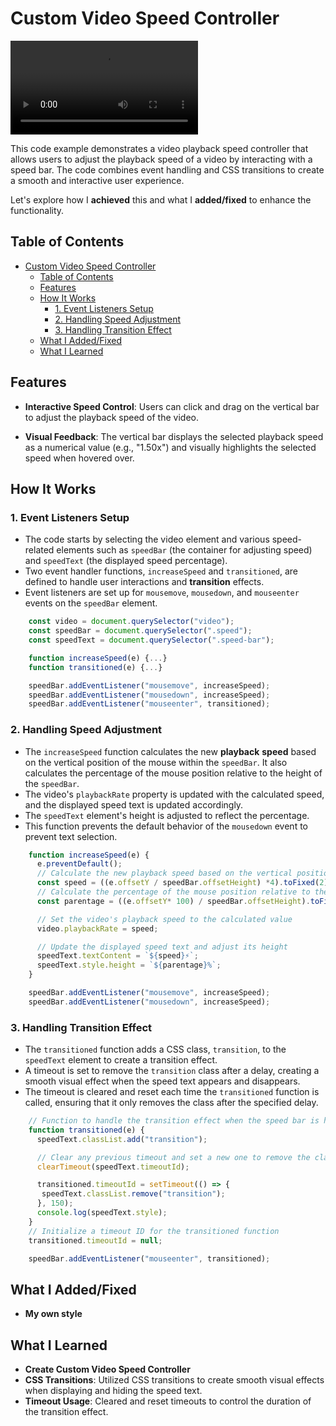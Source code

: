 # Custom Video Speed Controller

<div class="video-container">
  <video controls autoplay>
    <source src="./assets/video/showcase.mp4" type="video/mp4">
    Your browser does not support the video tag.
  </video>
</div>

This code example demonstrates a video playback speed controller that allows users to adjust the playback speed of a video by interacting with a speed bar. The code combines event handling and CSS transitions to create a smooth and interactive user experience.

Let's explore how I **achieved** this and what I **added/fixed** to enhance the functionality.


## Table of Contents

- [Custom Video Speed Controller](#custom-video-speed-controller)
  - [Table of Contents](#table-of-contents)
  - [Features](#features)
  - [How It Works](#how-it-works)
    - [1. Event Listeners Setup](#1-event-listeners-setup)
    - [2. Handling Speed Adjustment](#2-handling-speed-adjustment)
    - [3. Handling Transition Effect](#3-handling-transition-effect)
  - [What I Added/Fixed](#what-i-addedfixed)
  - [What I Learned](#what-i-learned)

## Features

- **Interactive Speed Control**: Users can click and drag on the vertical bar to adjust the playback speed of the video.

- **Visual Feedback**: The vertical bar displays the selected playback speed as a numerical value (e.g., "1.50x") and visually highlights the selected speed when hovered over.

## How It Works

### 1. Event Listeners Setup

- The code starts by selecting the video element and various speed-related elements such as `speedBar` (the container for adjusting speed) and `speedText` (the displayed speed percentage).
- Two event handler functions, `increaseSpeed` and `transitioned`, are defined to handle user interactions and **transition** effects.
- Event listeners are set up for `mousemove`, `mousedown`, and `mouseenter` events on the `speedBar` element.

```js
    const video = document.querySelector("video");
    const speedBar = document.querySelector(".speed");
    const speedText = document.querySelector(".speed-bar");

    function increaseSpeed(e) {...}
    function transitioned(e) {...}

    speedBar.addEventListener("mousemove", increaseSpeed);
    speedBar.addEventListener("mousedown", increaseSpeed);
    speedBar.addEventListener("mouseenter", transitioned);
```

### 2. Handling Speed Adjustment

- The `increaseSpeed` function calculates the new **playback** **speed** based on the vertical position of the mouse within the `speedBar`. It also calculates the percentage of the mouse position relative to the height of the `speedBar`.
- The video's `playbackRate` property is updated with the calculated speed, and the displayed speed text is updated accordingly.
- The `speedText` element's height is adjusted to reflect the percentage.
- This function prevents the default behavior of the `mousedown` event to prevent text selection.

```js
    function increaseSpeed(e) {
      e.preventDefault();
      // Calculate the new playback speed based on the vertical position of the mouse
      const speed = ((e.offsetY / speedBar.offsetHeight) *4).toFixed(2);
      // Calculate the percentage of the mouse position relative to the speed bar height
      const parentage = ((e.offsetY* 100) / speedBar.offsetHeight).toFixed(2);

      // Set the video's playback speed to the calculated value
      video.playbackRate = speed;

      // Update the displayed speed text and adjust its height
      speedText.textContent = `${speed}⚡`;
      speedText.style.height = `${parentage}%`;
    }

    speedBar.addEventListener("mousemove", increaseSpeed);
    speedBar.addEventListener("mousedown", increaseSpeed);
```

### 3. Handling Transition Effect

- The `transitioned` function adds a CSS class, `transition`, to the `speedText` element to create a transition effect.
- A timeout is set to remove the `transition` class after a delay, creating a smooth visual effect when the speed text appears and disappears.
- The timeout is cleared and reset each time the `transitioned` function is called, ensuring that it only removes the class after the specified delay.

```js
    // Function to handle the transition effect when the speed bar is hovered over
    function transitioned(e) {
      speedText.classList.add("transition");

      // Clear any previous timeout and set a new one to remove the class after a delay
      clearTimeout(speedText.timeoutId);

      transitioned.timeoutId = setTimeout(() => {
       speedText.classList.remove("transition");
      }, 150);
      console.log(speedText.style);
    }
    // Initialize a timeout ID for the transitioned function
    transitioned.timeoutId = null;

    speedBar.addEventListener("mouseenter", transitioned);
```

## What I Added/Fixed

- **My own style**

## What I Learned

- **Create Custom Video Speed Controller**
- **CSS Transitions**: Utilized CSS transitions to create smooth visual effects when displaying and hiding the speed text.
- **Timeout Usage**: Cleared and reset timeouts to control the duration of the transition effect.
